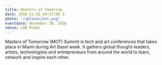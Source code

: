 ```yaml
---
title: Masters of Tomorrow
date: 2016-11-25 09:57:00 Z
photo: "/uploads/mot.png"
eventdate: November 30, 2016
venue: LAB Miami
---
```


Masters of Tomorrow (MOT) Summit is tech and art conferences that takes place in Miami during Art Basel week. It gathers global thought-leaders, artists, technologists and entrepreneurs from around the world to learn, network and inspire each other.